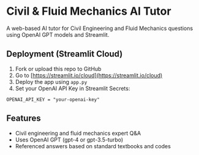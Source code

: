 
# Civil & Fluid Mechanics AI Tutor

A web-based AI tutor for Civil Engineering and Fluid Mechanics questions using OpenAI GPT models and Streamlit.

## Deployment (Streamlit Cloud)

1. Fork or upload this repo to GitHub
2. Go to [https://streamlit.io/cloud](https://streamlit.io/cloud)
3. Deploy the app using `app.py`
4. Set your OpenAI API Key in Streamlit Secrets:

```
OPENAI_API_KEY = "your-openai-key"
```

## Features

- Civil engineering and fluid mechanics expert Q&A
- Uses OpenAI GPT (gpt-4 or gpt-3.5-turbo)
- Referenced answers based on standard textbooks and codes
